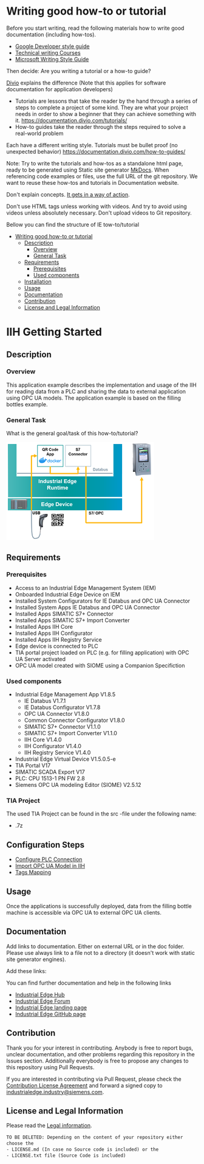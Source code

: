 # Writing good how-to or tutorial

Before you start writing, read the following materials how to write good documentation (including how-tos).

* [Google Developer style guide](https://developers.google.com/style)
* [Technical writing Courses](https://developers.google.com/tech-writing)
* [Microsoft Writing Style Guide](https://docs.microsoft.com/cs-cz/style-guide/welcome/)

Then decide: Are you writing a tutorial or a how-to guide?

[Divio](https://documentation.divio.com/) explains the difference  (Note that this applies for software documentation for application developers)

* Tutorials are lessons that take the reader by the hand through a series of steps to complete a project of some kind. They are what your project needs in order to show a beginner that they can achieve something with it. https://documentation.divio.com/tutorials/
* How-to guides take the reader through the steps required to solve a real-world problem

Each have a different writing style. Tutorials must be bullet proof (no unexpected behavior) https://documentation.divio.com/how-to-guides/

Note: Try to write the tutorials and how-tos as a standalone html page, ready to be generated using Static site generator [MkDocs](https://www.mkdocs.org/). When referencing code examples or files, use the full URL of the git repository. We want to reuse these how-tos and tutorials in Documentation website.

Don't explain concepts. [It gets in a way of action](https://documentation.divio.com/how-to-guides/#don-t-explain-concepts).  

Don't use HTML tags unless working with videos. And try to avoid using videos unless absolutely necessary. Don't upload videos to Git repository.

Bellow you can find the structure of IE tow-to/tutorial

- [Writing good how-to or tutorial](#writing-good-how-to-or-tutorial)
  - [Description](#description)
    - [Overview](#overview)
    - [General Task](#general-task)
  - [Requirements](#requirements)
    - [Prerequisites](#prerequisites)
    - [Used components](#used-components)
  - [Installation](#installation)
  - [Usage](#usage)
  - [Documentation](#documentation)
  - [Contribution](#contribution)
  - [License and Legal Information](#license-and-legal-information)
# IIH Getting Started

## Description

### Overview

This application example describes the implementation and usage of the IIH for reading data from a PLC and sharing the data to external application using OPC UA models. The application example is based on the filling bottles example.

### General Task

What is the general goal/task of this how-to/tutorial?

![task](docs/graphics/example_graphic.png)

## Requirements

### Prerequisites

* Access to an Industrial Edge Management System (IEM)
* Onboarded Industrial Edge Device on IEM
* Installed System Configurators for IE Databus and OPC UA Connector
* Installed System Apps IE Databus and OPC UA Connector
* Installed Apps SIMATIC S7+ Connector
* Installed Apps SIMATIC S7+ Import Converter
* Installed Apps IIH Core
* Installed Apps IIH Configurator
* Installed Apps IIH Registry Service
* Edge device is connected to PLC
* TIA portal project loaded on PLC (e.g. for filling application) with OPC UA Server activated
* OPC UA model created with SIOME using a Companion Specifiction

### Used components

* Industrial Edge Management App V1.8.5
  * IE Databus V1.7.1
  * IE Databus Configurator V1.7.8
  * OPC UA Connector V1.8.0
  * Common Connector Configurator V1.8.0
  * SIMATIC S7+ Connector V1.1.0
  * SIMATIC S7+ Import Converter V1.1.0
  * IIH Core V1.4.0
  * IIH Configurator V1.4.0
  * IIH Registry Service V1.4.0
* Industrial Edge Virtual Device V1.5.0.5-e
* TIA Portal V17
* SIMATIC SCADA Export V17
* PLC: CPU 1513-1 PN FW 2.8
* Siemens OPC UA modeling Editor (SIOME) V2.5.12

### TIA Project
The used TIA Project can be found in the src -file under the following name:

* .7z

## Configuration Steps

* [Configure PLC Connection](docs/Installation.md#plc-connection)
* [Import OPC UA Model in IIH](docs/Installation.md#model-import)
* [Tags Mapping](docs/Installation.md#tags-mapping)

## Usage

Once the applications is successfully deployed, data from the filling bottle machine is accessible via OPC UA to external OPC UA clients.

## Documentation

Add links to documentation. Either on external URL or in the doc folder. Please use always link to a file not to a directory (it doesn't work with static site generator engines).

Add these links:

You can find further documentation and help in the following links

* [Industrial Edge Hub](https://iehub.eu1.edge.siemens.cloud/#/documentation)
* [Industrial Edge Forum](https://www.siemens.com/industrial-edge-forum)
* [Industrial Edge landing page](https://new.siemens.com/global/en/products/automation/topic-areas/industrial-edge/simatic-edge.html)
* [Industrial Edge GitHub page](https://github.com/industrial-edge)

## Contribution

Thank you for your interest in contributing. Anybody is free to report bugs, unclear documentation, and other problems regarding this repository in the Issues section.
Additionally everybody is free to propose any changes to this repository using Pull Requests.

If you are interested in contributing via Pull Request, please check the [Contribution License Agreement](Siemens_CLA_1.1.pdf) and forward a signed copy to [industrialedge.industry@siemens.com](mailto:industrialedge.industry@siemens.com?subject=CLA%20Agreement%20Industrial-Edge).

## License and Legal Information

Please read the [Legal information](LICENSE.txt).

```
TO BE DELETED: Depending on the content of your repository either choose the
- LICENSE.md (In case no Source code is included) or the
- LICENSE.txt file (Source Code is included)
```
